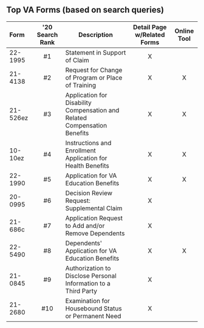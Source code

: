 ## Top VA Forms (based on search queries)

| Form | '20 Search Rank | Description | Detail Page w/Related Forms | Online Tool |
|:--|:--:|--|:--:|:--:|
| 22-1995 | #1 | Statement in Support of Claim  | X |  |
| 21-4138 | #2 | Request for Change of Program or Place of Training  | X | X |
| 21-526ez| #3 | Application for Disability Compensation and Related Compensation Benefits  | X | X |
| 10-10ez | #4 | Instructions and Enrollment Application for Health Benefits | X | X |
| 22-1990 | #5 | Application for VA Education Benefits  | X | X |
| 20-0995 | #6 | Decision Review Request: Supplemental Claim| X |  |
| 21-686c | #7 | Application Request to Add and/or Remove Dependents | X |  |
| 22-5490 | #8 | Dependents' Application for VA Education Benefits | X | X |
| 21-0845 | #9 | Authorization to Disclose Personal Information to a Third Party | X |  |
| 21-2680 |#10 | Examination for Housebound Status or Permanent Need  | X |  |
